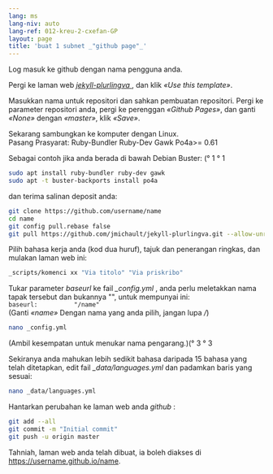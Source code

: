 ```yaml
---
lang: ms
lang-niv: auto
lang-ref: 012-kreu-2-cxefan-GP
layout: page
title: 'buat 1 subnet _"github page"_'
---
```


Log masuk ke github dengan nama pengguna anda.  

Pergi ke laman web [ _jekyll-plurlingva_ ](https://github.com/jmichault/jekyll-plurlingva), dan klik _«Use this template»_.

Masukkan nama untuk repositori dan sahkan pembuatan repositori.
Pergi ke parameter repositori anda, pergi ke perenggan _«Github Pages»_, dan ganti _«None»_ dengan _«master»_, klik _«Save»_.

Sekarang sambungkan ke komputer dengan Linux.  
Pasang Prasyarat: Ruby-Bundler Ruby-Dev Gawk Po4a>= 0.61

Sebagai contoh jika anda berada di bawah Debian Buster: (° 1 ° 1

```bash
sudo apt install ruby-bundler ruby-dev gawk
sudo apt -t buster-backports install po4a
```

dan terima salinan deposit anda:

```bash
git clone https://github.com/username/name
cd name
git config pull.rebase false
git pull https://github.com/jmichault/jekyll-plurlingva.git --allow-unrelated-histories
```

Pilih bahasa kerja anda (kod dua huruf), tajuk dan penerangan ringkas, dan mulakan laman web ini:

```bash
_scripts/komenci xx "Via titolo" "Via priskribo"
```

Tukar parameter _baseurl_ ke fail _\_config.yml_ , anda perlu meletakkan nama tapak tersebut dan bukannya "", untuk mempunyai ini:  
    `baseurl:          "/name"`  
    (Ganti _«name»_ Dengan nama yang anda pilih, jangan lupa _/_)

```bash
nano _config.yml
```
(Ambil kesempatan untuk menukar nama pengarang.)(° 3 ° 3

Sekiranya anda mahukan lebih sedikit bahasa daripada 15 bahasa yang telah ditetapkan, edit fail _\_data/languages.yml_ dan padamkan baris yang sesuai:
```bash
nano _data/languages.yml
```

Hantarkan perubahan ke laman web anda _github_ :
```bash
git add --all
git commit -m "Initial commit"
git push -u origin master
```

Tahniah, laman web anda telah dibuat, ia boleh diakses di https://username.github.io/name.

